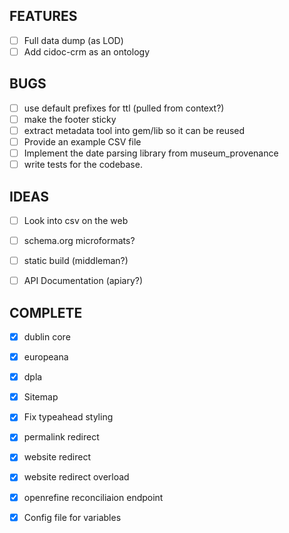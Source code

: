 
## FEATURES
* [ ] Full data dump (as LOD)
* [ ] Add cidoc-crm as an ontology

## BUGS
* [ ] use default prefixes for ttl (pulled from context?)
* [ ] make the footer sticky
* [ ] extract metadata tool into gem/lib so it can be reused
* [ ] Provide an example CSV file
* [ ] Implement the date parsing library from museum_provenance
* [ ] write tests for the codebase.  

## IDEAS
* [ ] Look into csv on the web
* [ ] schema.org microformats?
* [ ] static build (middleman?)
* [ ] API Documentation (apiary?)


## COMPLETE
* [x] dublin core
* [X] europeana
* [X] dpla
* [X] Sitemap
* [X] Fix typeahead styling
* [X] permalink redirect
* [X] website redirect
* [X] website redirect overload
* [X] openrefine reconciliaion endpoint
* [X] Config file for variables

